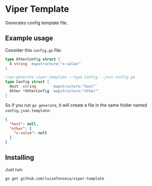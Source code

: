 # Viper Template

Generates config template file.

## Example usage

Consider this `config.go` file:

```go
type OtherConfig struct {
  X string `mapstructure:"x-value"`
}

//go:generate viper-template --type Config --json config.go
type Config struct {
  Host  string       `mapstructure:"host"`
  Other *OtherConfig `mapstructure:"other"`
}
```

So if you run `go generate`, it will create a file in the same folder named `config.json.template`:
```json
{
  "host": null,
  "other": {
    "x-value": null
  }
}
```

## Installing

Just run:

```
go get github.com/luismfonseca/viper-template
```
